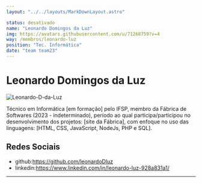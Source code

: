 ```yaml
---
layout: "../../layouts/MarkDownLayout.astro"

status: desativado
name: "Leonardo Domingos da Luz"
img: https://avatars.githubusercontent.com/u/71268759?v=4
way: /membros/leonardo-luz
position: "Tec. Informática"
date: "team team23"
---
```


# Leonardo Domingos da Luz

![Leonardo-D-da-Luz](https://avatars.githubusercontent.com/u/71268759?v=4)

Técnico em Informática [em formação] pelo IFSP, membro da Fábrica de Softwares (2023 - indeterminado), período ao qual participa/participou no desenvolvimento dos projetos: [site da Fábrica], com enfoque no uso das linguagens: [HTML, CSS, JavaScript, NodeJs, PHP e SQL].

## Redes Sociais
- github:https://github.com/leonardoDluz
- linkedin:https://www.linkedin.com/in/leonardo-luz-928a831a1/
***

<!--## Perfil

## Evolução-->
